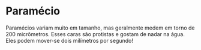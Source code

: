 # Paramécio

Paramécios variam muito em tamanho, mas geralmente medem em torno de 200
micrômetros. Esses caras são protistas e gostam de nadar na água. Eles podem
mover-se dois milímetros por segundo!
